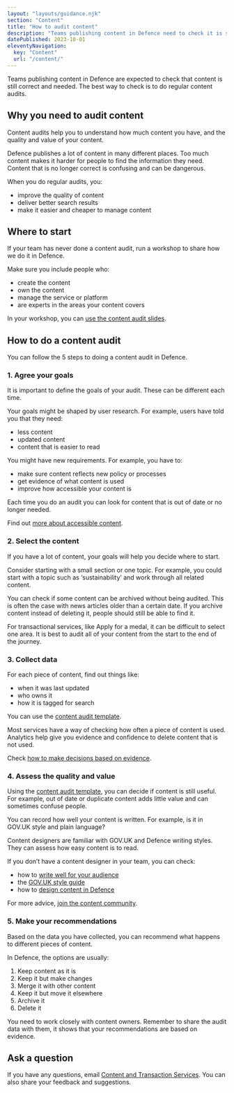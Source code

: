 ```yaml
---
layout: "layouts/guidance.njk"
section: "Content"
title: "How to audit content"
description: "Teams publishing content in Defence need to check it is still correct and needed. Find out how to run a content audit."
datePublished: 2023-10-01
eleventyNavigation:
  key: "Content"
  url: "/content/"
---
```


Teams publishing content in Defence are expected to check that content is still correct and needed. The best way to check is to do regular content audits.

## Why you need to audit content

Content audits help you to understand how much content you have, and the quality and value of your content. 

Defence publishes a lot of content in many different places. Too much content makes it harder for people to find the information they need. Content that is no longer correct is confusing and can be dangerous.

When you do regular audits, you:

- improve the quality of content
- deliver better search results
- make it easier and cheaper to manage content


## Where to start 

If your team has never done a content audit, run a workshop to share how we do it in Defence. 

Make sure you include people who: 

- create the content
- own the content
- manage the service or platform
- are experts in the areas your content covers

In your workshop, you can [use the content audit slides]().  

## How to do a content audit

You can follow the 5 steps to doing a content audit in Defence. 

### 1. Agree your goals

It is important to define the goals of your audit. These can be different each time. 

Your goals might be shaped by user research. For example, users have told you that they need: 

- less content
- updated content
- content that is easier to read

You might have new requirements. For example, you have to:

- make sure content reflects new policy or processes
- get evidence of what content is used 
- improve how accessible your content is

Each time you do an audit you can look for content that is out of date or no longer needed. 

Find out [more about accessible content](/accessibility/meet-accessibility-regulations/content-designers/).

### 2. Select the content 

If you have a lot of content, your goals will help you decide where to start. 

Consider starting with a small section or one topic. For example, you could start with a topic such as ‘sustainability’ and work through all related content. 

You can check if some content can be archived without being audited. This is often the case with news articles older than a certain date. If you archive content instead of deleting it, people should still be able to find it.  

For transactional services, like Apply for a medal, it can be difficult to select one area. It is best to audit all of your content from the start to the end of the journey.  

### 3. Collect data

For each piece of content, find out things like: 

- when it was last updated
- who owns it 
- how it is tagged for search

You can use the [content audit template](). 

Most services have a way of checking how often a piece of content is used. Analytics help give you evidence and confidence to delete content that is not used.

Check [how to make decisions based on evidence](/design/make-decisions-based-on-evidence/).

### 4. Assess the quality and value 

Using the [content audit template](), you can decide if content is still useful. For example, out of date or duplicate content adds little value and can sometimes confuse people.

You can record how well your content is written. For example, is it in GOV.UK style and plain language? 

Content designers are familiar with GOV.UK and Defence writing styles. They can assess how easy content is to read.  

If you don’t have a content designer in your team, you can check: 

- how to [write well for your audience](https://www.gov.uk/guidance/content-design/writing-for-gov-uk)
- the [GOV.UK style guide](https://www.gov.uk/guidance/style-guide/a-to-z-of-gov-uk-style)
- how to [design content in Defence](/content/)

For more advice, [join the content community](your-community/content/).

### 5. Make your recommendations

Based on the data you have collected, you can recommend what happens to different pieces of content. 

In Defence, the options are usually: 

1. Keep content as it is
2. Keep it but make changes
3. Merge it with other content
4. Keep it but move it elsewhere
5. Archive it
6. Delete it

You need to work closely with content owners. Remember to share the audit data with them, it shows that your recommendations are based on evidence.

## Ask a question

If you have any questions, email [Content and Transaction Services](). You can also share your feedback and suggestions. 

